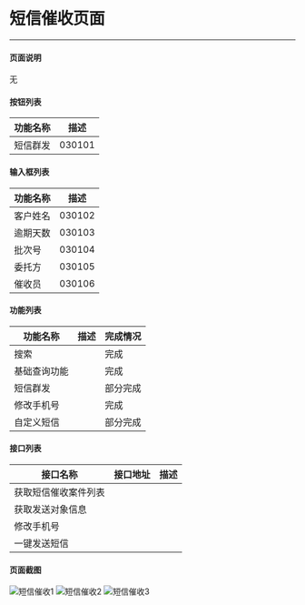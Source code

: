 短信催收页面
===

---

#### 页面说明

无

#### 按钮列表

功能名称|描述
---|---
短信群发|030101

#### 输入框列表

功能名称|描述
---|---
客户姓名|030102
逾期天数|030103
批次号|030104
委托方|030105
催收员|030106


#### 功能列表

功能名称|描述|完成情况
---|---|---
搜索||完成
基础查询功能||完成
短信群发||部分完成
修改手机号||完成
自定义短信||部分完成

#### 接口列表

接口名称|接口地址|描述
---|---|---
获取短信催收案件列表||
获取发送对象信息||
修改手机号||
一键发送短信||

#### 页面截图

![短信催收1](/images/BUSINESS/智能催收/短信催收1.png)
![短信催收2](/images/BUSINESS/智能催收/短信催收2.png)
![短信催收3](/images/BUSINESS/智能催收/短信催收3.png)

